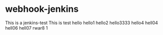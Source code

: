 # webhook-jenkins
This is a jenkins-test
This is test
hello
hello1
hello2
hello3333
hello4
hell04
hell06
hell07
rwar8
1
